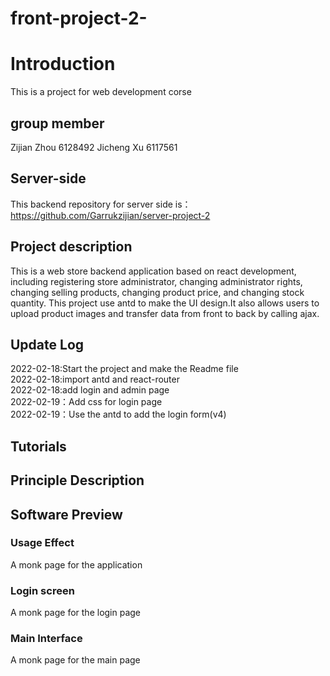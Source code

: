# front-project-2-
# Introduction
 This is a project for web development corse 
## group member
Zijian Zhou 6128492  Jicheng Xu 6117561
## Server-side 
This backend repository for server side is：https://github.com/Garrukzijian/server-project-2
## Project description
This is a web store backend application based on react development, including registering store administrator, changing administrator rights, changing selling products, changing product price, and changing stock quantity. This project use antd to make the UI design.It also allows users to upload product images and transfer data from front to back by calling ajax.
## Update Log
2022-02-18:Start the project and make the Readme file  
2022-02-18:import antd and react-router  
2022-02-18:add login and admin page  
2022-02-19：Add css for login page  
2022-02-19：Use the antd to add the login form(v4)  

## Tutorials

## Principle Description

## Software Preview
### Usage Effect

A monk page for the application

### Login screen
A monk page for the login page

### Main Interface

A monk page for the main page

